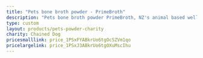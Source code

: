 ```yaml
---
title: "Pets bone broth powder - PrimeBroth"
description: "Pets bone broth powder PrimeBroth, NZ's animal based wellness drink for pets"
type: custom
layout: products/pets-powder-charity
charity: Chained Dog
pricesmalllink: price_1PSxFYABkrUo6tgOcSZVm1qo
pricelargelink: price_1PSxJ3ABkrUo6tgOXuMscIhu
---
```



